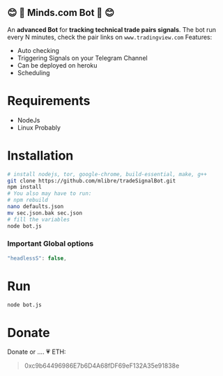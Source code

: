 :blush: :robot: Minds.com Bot :robot: :blush:
---
An **advanced Bot** for **tracking technical trade pairs signals**.
The bot run every N minutes, check the pair links on `www.tradingview.com` 
Features:
* Auto checking
* Triggering Signals on your Telegram Channel
* Can be deployed on heroku
* Scheduling

# Requirements
* NodeJs
* Linux Probably

# Installation

~~~bash
# install nodejs, tor, google-chrome, build-essential, make, g++
git clone https://github.com/mlibre/tradeSignalBot.git
npm install
# You also may have to run:
# npm rebuild
nano defaults.json
mv sec.json.bak sec.json
# fill the variables
node bot.js
~~~

### Important Global options
```javascript
"headlessS": false,
```

# Run
```bash
node bot.js
```

Donate
=======
Donate or .... :heartpulse:
ETH:
> 0xc9b64496986E7b6D4A68fDF69eF132A35e91838e
